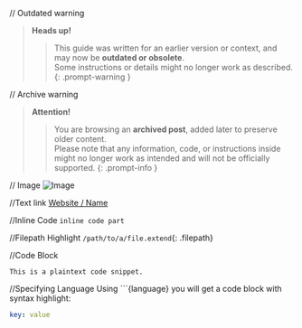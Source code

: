 // Outdated warning
> **Heads up!**
> > This guide was written for an earlier version or context, and may now be **outdated or obsolete**.  
> > Some instructions or details might no longer work as described.
{: .prompt-warning }

// Archive warning
> **Attention!**
> > You are browsing an **archived post**, added later to preserve older content.  
> > Please note that any information, code, or instructions inside might no longer work as intended and will not be officially supported.
{: .prompt-info }

// Image
![Image](/path/to/image.png)

//Text link
[Website / Name](Link)

//Inline Code
`inline code part`

//Filepath Highlight
`/path/to/a/file.extend`{: .filepath}

//Code Block
```
This is a plaintext code snippet.
```

//Specifying Language
Using ```{language} you will get a code block with syntax highlight:

```yaml
key: value
```

